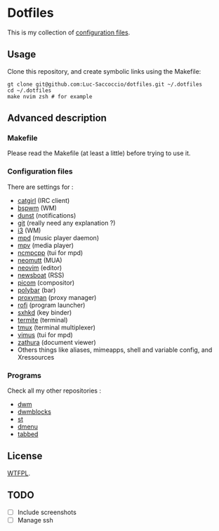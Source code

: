 # Dotfiles

This is my collection of [configuration files](https://dotfiles.github.io/).

## Usage

Clone this repository, and create symbolic links using the Makefile:
```shell
gt clone git@github.com:Luc-Saccoccio/dotfiles.git ~/.dotfiles
cd ~/.dotfiles
make nvim zsh # for example
```

## Advanced description

### Makefile

Please read the Makefile (at least a little) before trying to use it.

### Configuration files

There are settings for :
  * [catgirl](https://git.causal.agency/catgirl/) (IRC client)
  * [bspwm](https://github.com/baskerville/bspwm) (WM)
  * [dunst](https://github.com/dunst-project/dunst) (notifications)
  * [git](https://git-scm.com/) (really need any explanation ?)
  * [i3](https://github.com/Airblader/i3/tree/gaps-next) (WM)
  * [mpd](https://github.com/MusicPlayerDaemon/MPD) (music player daemon)
  * [mpv](https://github.com/mpv-player/mpv) (media player)
  * [ncmpcpp](https://github.com/ncmpcpp/ncmpcpp) (tui for mpd)
  * [neomutt](https://github.com/neomutt/neomutt) (MUA)
  * [neovim](https://github.com/neovim/neovim) (editor)
  * [newsboat](https://github.com/newsboat/newsboat) (RSS)
  * [picom](https://github.com/yshui/picom) (compositor)
  * [polybar](https://github.com/polybar/polybar) (bar)
  * [proxyman](https://github.com/himanshub16/ProxyMan) (proxy manager)
  * [rofi](https://github.com/davatorium/rofi) (program launcher)
  * [sxhkd](https://github.com/baskerville/sxhkd) (key binder)
  * [termite](https://github.com/thestinger/termite/) (terminal)
  * [tmux](https://github.com/tmux/tmux) (terminal multiplexer)
  * [vimus](https://github.com/vimus/vimus) (tui for mpd)
  * [zathura](https://github.com/pwmt/zathura) (document viewer)
  * Others things like aliases, mimeapps, shell and variable config, and Xressources

### Programs
Check all my other repositories : 
  * [dwm](htpps://github.com/Luc-Saccoccio/dwm)
  * [dwmblocks](htpps://github.com/Luc-Saccoccio/dwmblocks)
  * [st](htpps://github.com/Luc-Saccoccio/st)
  * [dmenu](htpps://github.com/Luc-Saccoccio/dmenu)
  * [tabbed](htpps://github.com/Luc-Saccoccio/tabbed)

## License

[WTFPL](http://www.wtfpl.net/).

## TODO
* [ ] Include screenshots
* [ ] Manage ssh
